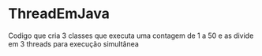 # ThreadEmJava

<p>Codigo que cria 3 classes que executa uma contagem de 1 a 50 e as divide em 3 threads para execução simultânea</p>
